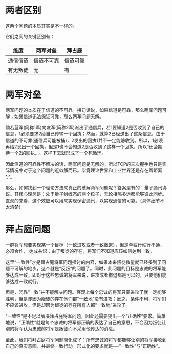 # 两者区别

这两个问题的本质其实是不一样的。

它们之间的关键区别有：

| 维度 | 两军对垒 | 拜占庭 |
| -------- | -------- | -------- |
| 通信信道     | 信道不可靠     | 信道可靠     |
| 有无叛徒     | 无     | 有     |


# 两军对垒

两军问题的本质在于信道的不可靠。换句话说，如果信道是可靠，那么两军问题可解；如果信道无法保证可靠，那么两军问题无解。

倘若蓝军(简称1军)向友军(简称2军)派出了通信兵，若1要知道2是否收到了自己的信息，1必须要求2给自己传输一个回执；然而，就算2已经送出了这条信息，由于信道的不可靠(通信兵可能被捕)，2发出的回执1并不一定能够收到。所以，1必须再给2发出一个回执，但是1也不会知道2是否收到了这样一个回执，所以1还会期待一个2的回执...。这样下去就形成了一个死循环。

因此信道的可靠性不解决的话，两军问题是无解的。所以TCP的三次握手也只是实际情况中对于这个问题的近似解而已。毕竟理论世界和工业世界还是存在着距离^.^。

那么，如何找到一个理论方法来真正的破解两军问题呢？答案是有的：量子通讯协议。其核心理念是：处于量子纠缠态的两个粒子，无论相隔多远都能够彼此同步。直观的来看，这个效应可以用来实现保密通讯，以实现通信的可靠。（具体细节不太清楚）


# 拜占庭问题

一群将军想要实现某一个目标（一致进攻或者一致撤退），但是单独行动行不通，必须合作， 达成共识；由于叛徒的存在，将军们不知道应该如何达到一致。

这里“一致性”才是拜占庭将军问题探讨的内容，如果本来叛徒数量就已经多到了问题不可解的地步，这个就是“反叛”的问题了。同时，此问题的目标是忠诚的将军能够达成一致，即对于这些忠诚的将军来说，进攻或者撤退都是可以的，只要他们能够达成一致就行。

但是，光靠“一致”并不能解决问题。客观上每个忠诚的将军只要进攻了就一定能够胜利，但是却因为叛徒的存在他们都“一致地”没有进攻；反之，条件不利，将军们不应该进攻，但是却因为叛徒的存在所有人都“一致地”进攻了。

“一致性”是不足以解决拜占庭将军问题，因此还需要提出一个“正确性”要求。简单地说，“正确性”就是每个忠诚的将军都正确的表达了自己的意思，不会因为叛徒让别的将军认为忠诚的将军是叛徒而不采用他传达的消息。

至此，我们将拜占庭将军问题简化成了：所有忠诚的将军都能够让别的将军接收到自己的真实意图，并最终一致行动。形式化的要求就是---“一致性”与“正确性”。
